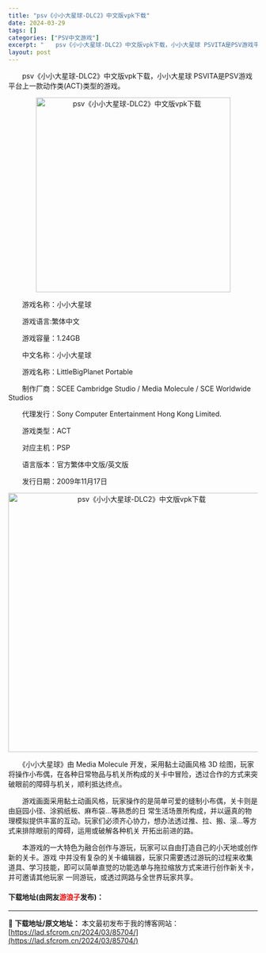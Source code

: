 ```yaml
---
title: "psv《小小大星球-DLC2》中文版vpk下载"
date: 2024-03-29
tags: []
categories: ["PSV中文游戏"]
excerpt: "　　psv《小小大星球-DLC2》中文版vpk下载，小小大星球 PSVITA是PSV游戏平台上一款动作类(ACT)类型的游戏。 　　游戏名称：小小大星球 　　游戏语言:繁体中文 　　游戏容量：1.24GB 　　中文名称：小小大星球 　　游戏名称：LittleBigPlanet Portable 　　&hellip;"
layout: post
---
```


 <p>　　psv《小小大星球-DLC2》中文版vpk下载，小小大星球 PSVITA是PSV游戏平台上一款动作类(ACT)类型的游戏。</p> <p align="center"><img align="" border="0" src="https://lad.sfcrom.cn/wp-content/uploads/2024/03/20240329_66066a0f076ec.jpg" width="393" alt="psv《小小大星球-DLC2》中文版vpk下载" /></p> <p>　　游戏名称：小小大星球</p> <p>　　游戏语言:繁体中文</p> <p>　　游戏容量：1.24GB</p> <p>　　中文名称：小小大星球</p> <p>　　游戏名称：LittleBigPlanet Portable</p> <p>　　制作厂商：SCEE Cambridge Studio / Media Molecule / SCE Worldwide Studios</p> <p>　　代理发行：Sony Computer Entertainment Hong Kong Limited.</p> <p>　　游戏类型：ACT</p> <p>　　对应主机：PSP</p> <p>　　语言版本：官方繁体中文版/英文版</p> <p>　　发行日期：2009年11月17日</p> <p align="center"><img align="" border="0" src="https://lad.sfcrom.cn/wp-content/uploads/2024/03/20240329_66066a10eae41.png" width="523" alt="psv《小小大星球-DLC2》中文版vpk下载" /></p> <p>　　《小小大星球》由 Media Molecule 开发，采用黏土动画风格 3D 绘图，玩家将操作小布偶，在各种日常物品与机关所构成的关卡中冒险，透过合作的方式来突破眼前的障碍与机关，顺利抵达终点。</p> <p>　　游戏画面采用黏土动画风格，玩家操作的是简单可爱的缝制小布偶，关卡则是由庭园小径、涂鸦纸板、麻布袋...等熟悉的日 常生活场景所构成，并以逼真的物理模拟提供丰富的互动。玩家们必须齐心协力，想办法透过推、拉、搬、滚...等方式来排除眼前的障碍，运用或破解各种机关 开拓出前进的路。</p> <p>　　本游戏的一大特色为融合创作与游玩，玩家可以自由打造自己的小天地或创作新的关卡。游戏 中并没有复杂的关卡编辑器，玩家只需要透过游玩的过程来收集道具、学习技能，即可以简单直觉的功能选单与拖拉缩放方式来进行创作新关卡，并可邀请其他玩家 一同游玩，或透过网路与全世界玩家共享。</p> <p><h4>下载地址(由网友<font color="red">游浪子</font>发布)：</h4></p> 

---
📖 **下载地址/原文地址：** 本文最初发布于我的博客网站：[https://lad.sfcrom.cn/2024/03/85704/](https://lad.sfcrom.cn/2024/03/85704/)
